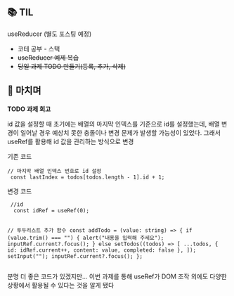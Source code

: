 <h2 id="📚-til">📚 TIL</h2>
<p>useReducer (별도 포스팅 예정)</p>
<ul>
<li>코테 공부 - 스택</li>
<li><del>useReducer 예제 복습</del></li>
<li><del>당일 과제 TODO 만들기(등록, 추가, 삭제)</del></li>
</ul>
<h2 id="💬-마치며">💬 마치며</h2>
<p><strong>TODO 과제 회고</strong></p>
<p>id 값을 설정할 때 초기에는 배열의 마지막 인덱스를 기준으로 id를 설정했는데, 배열 변경이 일어날 경우 예상치 못한 충돌이나 변경 문제가 발생할 가능성이 있었다. 그래서 useRef를 활용해 id 값을 관리하는 방식으로 변경</p>
<p>기존 코드</p>
<pre><code class="language-tsx">// 마지막 배열 인덱스 번호로 id 설정
 const lastIndex = todos[todos.length - 1].id + 1;</code></pre>
<p>변경 코드</p>
<pre><code class="language-tsx"> //id
  const idRef = useRef(0);

  // 투두리스트 추가 함수
  const addTodo = (value: string) =&gt; {
    if (value.trim() === &quot;&quot;) {
      alert(&quot;내용을 입력해 주세요&quot;);
      inputRef.current?.focus();
    } else
      setTodos((todos) =&gt; [
        ...todos,
        { id: idRef.current++, content: value, completed: false },
      ]);
    setInput(&quot;&quot;);
    inputRef.current?.focus();
  };
</code></pre>
<p>분명 더 좋은 코드가 있겠지만... 이번 과제를 통해 useRef가 DOM 조작 외에도 다양한 상황에서 활용될 수 있다는 것을 알게 됐다 </p>